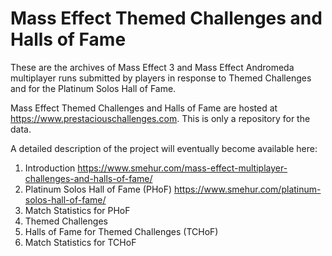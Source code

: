 # Mass Effect Themed Challenges and Halls of Fame

These are the archives of Mass Effect 3 and Mass Effect Andromeda multiplayer runs submitted by players in response to Themed Challenges and for the Platinum Solos Hall of Fame. 

Mass Effect Themed Challenges and Halls of Fame are hosted at https://www.prestaciouschallenges.com. This is only a repository for the data.

A detailed description of the project will eventually become available here:

1. Introduction https://www.smehur.com/mass-effect-multiplayer-challenges-and-halls-of-fame/
2. Platinum Solos Hall of Fame (PHoF) https://www.smehur.com/platinum-solos-hall-of-fame/
3. Match Statistics for PHoF
4. Themed Challenges
5. Halls of Fame for Themed Challenges (TCHoF)
6. Match Statistics for TCHoF
